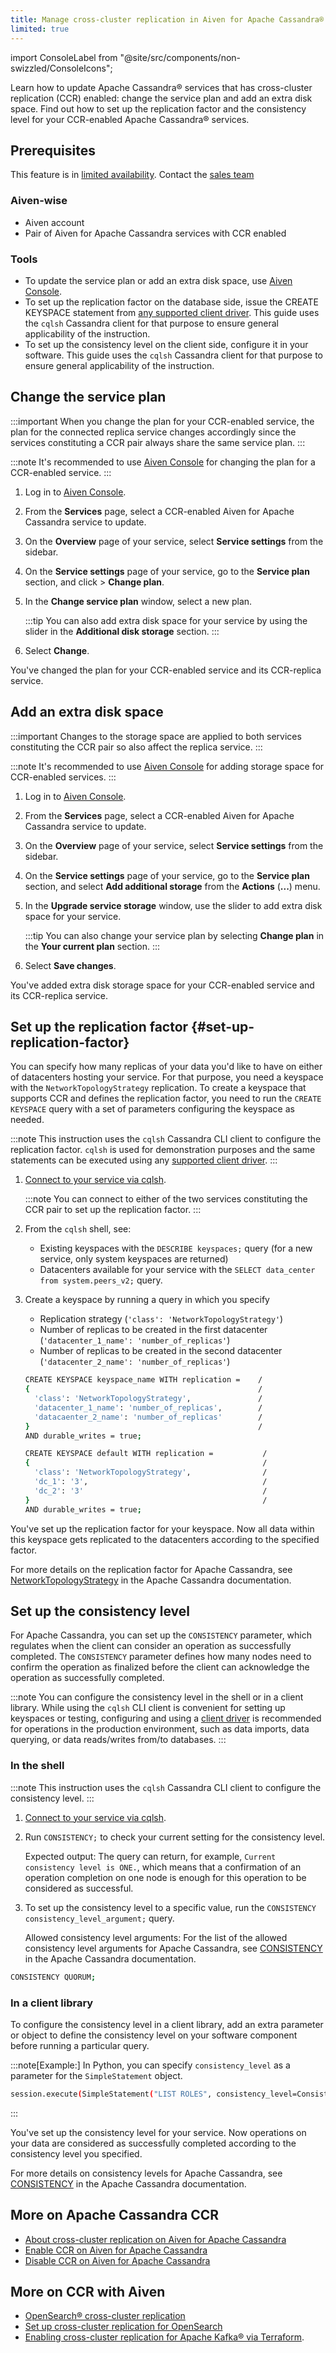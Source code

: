 ```yaml
---
title: Manage cross-cluster replication in Aiven for Apache Cassandra®
limited: true
---
```


import ConsoleLabel from "@site/src/components/non-swizzled/ConsoleIcons";

Learn how to update Apache Cassandra® services that has cross-cluster replication (CCR) enabled: change the service plan and add an extra disk space. Find out how to set up the replication factor and the consistency level for your CCR-enabled Apache Cassandra® services.

## Prerequisites

This feature is in [limited availability](/docs/platform/concepts/beta_services).
Contact the [sales team](http://aiven.io/contact)

### Aiven-wise

-   Aiven account
-   Pair of Aiven for Apache Cassandra services with CCR enabled

### Tools
<!-- vale off -->
-   To update the service plan or add an extra disk space, use [Aiven
    Console](https://console.aiven.io/).
-   To set up the replication factor on the database side, issue the
    CREATE KEYSPACE statement from [any supported client
    driver](https://cassandra.apache.org/doc/latest/cassandra/getting_started/drivers.html).
    This guide uses the `cqlsh` Cassandra client for that purpose to
    ensure general applicability of the instruction.
-   To set up the consistency level on the client side, configure it in
    your software. This guide uses the `cqlsh` Cassandra client for that
    purpose to ensure general applicability of the instruction.
<!-- vale on -->

## Change the service plan

:::important
When you change the plan for your CCR-enabled service, the plan for the
connected replica service changes accordingly since the services
constituting a CCR pair always share the same service plan.
:::

:::note
It's recommended to use [Aiven Console](https://console.aiven.io/) for
changing the plan for a CCR-enabled service.
:::

1. Log in to [Aiven Console](https://console.aiven.io/).

1. From the **Services** page, select a CCR-enabled Aiven for Apache
    Cassandra service to update.

1. On the **Overview** page of your service, select **Service
    settings** from the sidebar.

1. On the **Service settings** page of your service, go to the
    **Service plan** section, and click <ConsoleLabel name="actions"/> > **Change plan**.

1. In the **Change service plan** window, select a new plan.

    :::tip
    You can also add extra disk space for your service by using the
    slider in the **Additional disk storage** section.
    :::

1. Select **Change**.

You've changed the plan for your CCR-enabled service and its
CCR-replica service.

## Add an extra disk space

:::important
Changes to the storage space are applied to both services constituting
the CCR pair so also affect the replica service.
:::

:::note
It's recommended to use [Aiven Console](https://console.aiven.io/) for
adding storage space for CCR-enabled services.
:::

1. Log in to [Aiven Console](https://console.aiven.io/).

1. From the **Services** page, select a CCR-enabled Aiven for Apache
    Cassandra service to update.

1. On the **Overview** page of your service, select **Service
    settings** from the sidebar.

1. On the **Service settings** page of your service, go to the
    **Service plan** section, and select **Add additional storage** from
    the **Actions** (**...**) menu.

1. In the **Upgrade service storage** window, use the slider to add
    extra disk space for your service.

    :::tip
    You can also change your service plan by selecting **Change plan**
    in the **Your current plan** section.
    :::

1. Select **Save changes**.

You've added extra disk storage space for your CCR-enabled service and
its CCR-replica service.

## Set up the replication factor {#set-up-replication-factor}

You can specify how many replicas of your data you'd like to have on
either of datacenters hosting your service. For that purpose, you need a
keyspace with the `NetworkTopologyStrategy` replication. To create a
keyspace that supports CCR and defines the replication factor, you need
to run the `CREATE KEYSPACE` query with a set of parameters configuring
the keyspace as needed.

:::note
This instruction uses the `cqlsh` Cassandra CLI client to configure the
replication factor. `cqlsh` is used for demonstration purposes and the
same statements can be executed using any [supported client
driver](https://cassandra.apache.org/doc/latest/cassandra/getting_started/drivers.html).
:::

1. [Connect to your service via cqlsh](/docs/products/cassandra/howto/connect-cqlsh-cli).

   :::note
   You can connect to either of the two services constituting the CCR
   pair to set up the replication factor.
   :::

1. From the `cqlsh` shell, see:

   - Existing keyspaces with the `DESCRIBE keyspaces;` query (for a
     new service, only system keyspaces are returned)
   - Datacenters available for your service with the
     `SELECT data_center from system.peers_v2;` query.

1. Create a keyspace by running a query in which you specify

   - Replication strategy (`'class': 'NetworkTopologyStrategy'`)
   - Number of replicas to be created in the first datacenter
     (`'datacenter_1_name': 'number_of_replicas'`)
   - Number of replicas to be created in the second datacenter
     (`'datacenter_2_name': 'number_of_replicas'`)

   ```bash
   CREATE KEYSPACE keyspace_name WITH replication =    /
   {                                                   /
     'class': 'NetworkTopologyStrategy',               /
     'datacenter_1_name': 'number_of_replicas',        /
     'datacaenter_2_name': 'number_of_replicas'        /
   }                                                   /
   AND durable_writes = true;
   ```

   ```bash title="Example"
   CREATE KEYSPACE default WITH replication =           /
   {                                                    /
     'class': 'NetworkTopologyStrategy',                /
     'dc_1': '3',                                       /
     'dc_2': '3'                                        /
   }                                                    /
   AND durable_writes = true;
   ```

You've set up the replication factor for your keyspace. Now all data
within this keyspace gets replicated to the datacenters according to the
specified factor.

For more details on the replication factor for Apache Cassandra, see
[NetworkTopologyStrategy](https://cassandra.apache.org/doc/4.1/cassandra/cql/ddl.html#networktopologystrategy)
in the Apache Cassandra documentation.

## Set up the consistency level

For Apache Cassandra, you can set up the `CONSISTENCY` parameter, which
regulates when the client can consider an operation as successfully
completed. The `CONSISTENCY` parameter defines how many nodes need to
confirm the operation as finalized before the client can acknowledge the
operation as successfully completed.

:::note
You can configure the consistency level in the shell or in a client
library. While using the `cqlsh` CLI client is convenient for setting up
keyspaces or testing, configuring and using a [client
driver](https://cassandra.apache.org/doc/latest/cassandra/getting_started/drivers.html)
is recommended for operations in the production environment, such as
data imports, data querying, or data reads/writes from/to databases.
:::

### In the shell

:::note
This instruction uses the `cqlsh` Cassandra CLI client to configure the
consistency level.
:::

1. [Connect to your service via cqlsh](/docs/products/cassandra/howto/connect-cqlsh-cli).

1. Run `CONSISTENCY;` to check your current setting for the consistency
    level.

    Expected output: The query can return, for example,
    `Current consistency level is ONE.`, which means that a confirmation
    of an operation completion on one node is enough for this operation
    to be considered as successful.

1. To set up the consistency level to a specific value, run the
    `CONSISTENCY consistency_level_argument;` query.

    Allowed consistency level arguments: For the list of the allowed
    consistency level arguments for Apache Cassandra, see
    [CONSISTENCY](https://cassandra.apache.org/doc/4.1/cassandra/tools/cqlsh.html#consistency)
    in the Apache Cassandra documentation.

```bash title="Example"
CONSISTENCY QUORUM;
```

### In a client library

To configure the consistency level in a client library, add an extra
parameter or object to define the consistency level on your software
component before running a particular query.

:::note[Example:]
In Python, you can specify `consistency_level` as a parameter for the
`SimpleStatement` object.

```bash
session.execute(SimpleStatement("LIST ROLES", consistency_level=ConsistencyLevel.ALL))
```
:::

You've set up the consistency level for your service. Now operations on
your data are considered as successfully completed according to the
consistency level you specified.

For more details on consistency levels for Apache Cassandra, see
[CONSISTENCY](https://cassandra.apache.org/doc/4.1/cassandra/tools/cqlsh.html#consistency)
in the Apache Cassandra documentation.

## More on Apache Cassandra CCR

-   [About cross-cluster replication on Aiven for Apache Cassandra](/docs/products/cassandra/concepts/cross-cluster-replication)
-   [Enable CCR on Aiven for Apache Cassandra](/docs/products/cassandra/howto/enable-cross-cluster-replication)
-   [Disable CCR on Aiven for Apache Cassandra](/docs/products/cassandra/howto/disable-cross-cluster-replication)

## More on CCR with Aiven

-   [OpenSearch® cross-cluster replication](/docs/products/opensearch/concepts/cross-cluster-replication-opensearch)
-   [Set up cross-cluster replication for OpenSearch](/docs/products/opensearch/howto/setup-cross-cluster-replication-opensearch)
-   [Enabling cross-cluster replication for Apache Kafka® via
    Terraform](https://aiven.io/developer/kafka-mirrormaker-crosscluster).
